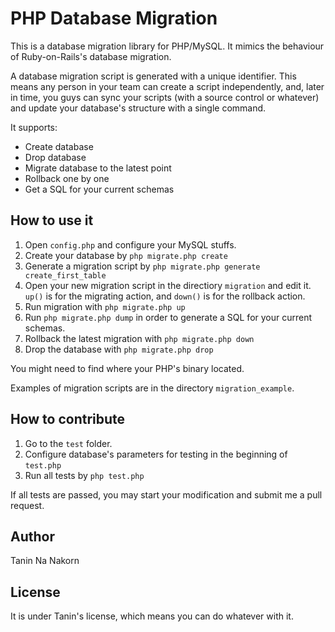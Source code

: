 PHP Database Migration
==============================

This is a database migration library for PHP/MySQL. It mimics the behaviour of Ruby-on-Rails's database migration.

A database migration script is generated with a unique identifier. This means any person in your team can create a script independently, and, later in time, you guys can sync your scripts (with a source control or whatever) and update your database's structure with a single command.

It supports:

* Create database
* Drop database
* Migrate database to the latest point
* Rollback one by one
* Get a SQL for your current schemas


How to use it
-----------------------

1. Open ```config.php``` and configure your MySQL stuffs.
2. Create your database by ```php migrate.php create```
3. Generate a migration script by ```php migrate.php generate create_first_table```
4. Open your new migration script in the directiory ```migration``` and edit it. ```up()``` is for the migrating action, and ```down()``` is for the rollback action.
5. Run migration with ```php migrate.php up```
6. Run ```php migrate.php dump``` in order to generate a SQL for your current schemas.
7. Rollback the latest migration with ```php migrate.php down```
8. Drop the database with ```php migrate.php drop```

You might need to find where your PHP's binary located.

Examples of migration scripts are in the directory ```migration_example```.

How to contribute
------------------------

1. Go to the ```test``` folder.
2. Configure database's parameters for testing in the beginning of ```test.php```
2. Run all tests by ```php test.php```

If all tests are passed, you may start your modification and submit me a pull request.


Author
------------
Tanin Na Nakorn


License
-----------

It is under Tanin's license, which means you can do whatever with it.
